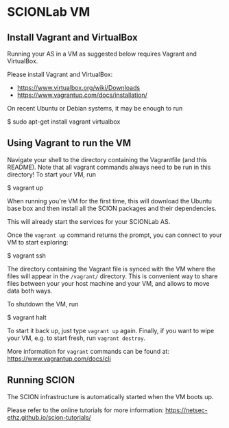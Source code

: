 # SCIONLab VM

## Install Vagrant and VirtualBox

Running your AS in a VM as suggested below requires Vagrant and VirtualBox.

Please install Vagrant and VirtualBox:
  - https://www.virtualbox.org/wiki/Downloads
  - https://www.vagrantup.com/docs/installation/

On recent Ubuntu or Debian systems, it may be enough to run

  $ sudo apt-get install vagrant virtualbox


## Using Vagrant to run the VM

Navigate your shell to the directory containing the Vagrantfile (and this README).
Note that all vagrant commands always need to be run in this directory!
To start your VM, run

  $ vagrant up

When running you're VM for the first time, this will download the Ubuntu base box
and then install all the SCION packages and their dependencies.

This will already start the services for your SCIONLab AS.

Once the `vagrant up` command returns the prompt, you can connect to your VM to
start exploring:

  $ vagrant ssh

The directory containing the Vagrant file is synced with the VM where the files
will appear in the `/vagrant/` directory.
This is convenient way to share files between your your host machine and your
VM, and allows to move data both ways.

To shutdown the VM, run

  $ vagrant halt

To start it back up, just type `vagrant up` again. Finally, if you want to wipe
your VM, e.g. to start fresh, run `vagrant destroy`.

More information for `vagrant` commands can be found at:
https://www.vagrantup.com/docs/cli


## Running SCION

The SCION infrastructure is automatically started when the VM boots up.

Please refer to the online tutorials for more information:
https://netsec-ethz.github.io/scion-tutorials/
